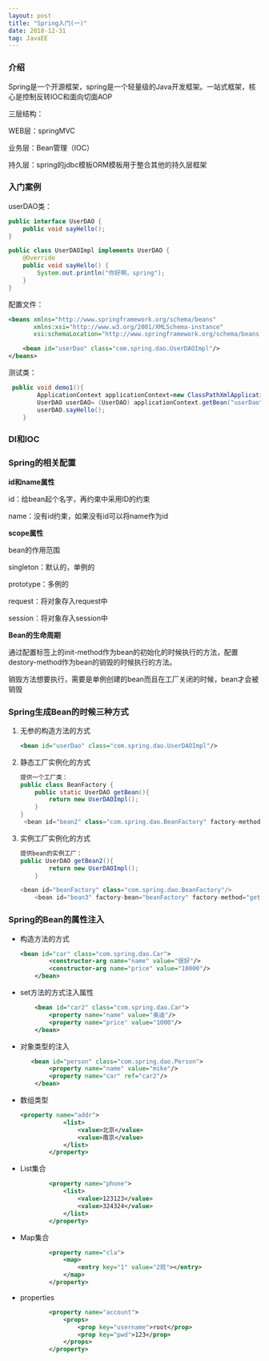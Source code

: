 ```yaml
---
layout: post
title: "Spring入门(一)"
date: 2018-12-31
tag: JavaEE
---
```


### 介绍

Spring是一个开源框架，spring是一个轻量级的Java开发框架。一站式框架，核心是控制反转IOC和面向切面AOP

三层结构：

WEB层：springMVC

业务层：Bean管理（IOC）

持久层：spring的jdbc模板ORM模板用于整合其他的持久层框架

### 入门案例

userDAO类：

```java
public interface UserDAO {
    public void sayHello();
}

public class UserDAOImpl implements UserDAO {
    @Override
    public void sayHello() {
        System.out.println("你好啊，spring");
    }
}
```

配置文件：

```xml
<beans xmlns="http://www.springframework.org/schema/beans"
       xmlns:xsi="http://www.w3.org/2001/XMLSchema-instance"
       xsi:schemaLocation="http://www.springframework.org/schema/beans http://www.springframework.org/schema/beans/spring-beans.xsd">

    <bean id="userDao" class="com.spring.dao.UserDAOImpl"/>
</beans>
```

测试类：

```java
 public void demo1(){
        ApplicationContext applicationContext=new ClassPathXmlApplicationContext("spring-config.xml");
        UserDAO userDAO= (UserDAO) applicationContext.getBean("userDao");
        userDAO.sayHello();
    }
```

### DI和IOC

### Spring的相关配置

**id和name属性**

id：给bean起个名字，再约束中采用ID的约束

name：没有id约束，如果没有id可以将name作为id

**scope属性**

bean的作用范围

singleton：默认的，单例的

prototype：多例的

request：将对象存入request中

session：将对象存入session中

**Bean的生命周期**

通过配置<bean>标签上的init-method作为bean的初始化的时候执行的方法，配置destory-method作为bean的销毁的时候执行的方法。

销毁方法想要执行，需要是单例创建的bean而且在工厂关闭的时候，bean才会被销毁

### Spring生成Bean的时候三种方式

1. 无参的构造方法的方式

   ```xml
   <bean id="userDao" class="com.spring.dao.UserDAOImpl"/>
   ```

2. 静态工厂实例化的方式

   ```java
   提供一个工厂类：
   public class BeanFactory {
       public static UserDAO getBean(){
           return new UserDAOImpl();
       }
   }
    <bean id="bean2" class="com.spring.dao.BeanFactory" factory-method="getBean"/>    
   ```

3. 实例工厂实例化的方式

   ```java
   提供bean的实例工厂：   
   public UserDAO getBean2(){
           return new UserDAOImpl();
       }

   <bean id="beanFactory" class="com.spring.dao.BeanFactory"/>
       <bean id="bean3" factory-bean="beanFactory" factory-method="getBean2"></bean>
   ```

### Spring的Bean的属性注入

- 构造方法的方式

  ```xml
  <bean id="car" class="com.spring.dao.Car">
          <constructor-arg name="name" value="很好"/>
          <constructor-arg name="price" value="10000"/>
      </bean>
  ```

- set方法的方式注入属性

  ```xml
      <bean id="car2" class="com.spring.dao.Car">
          <property name="name" value="奥迪"/>
          <property name="price" value="1000"/>
      </bean>
  ```

- 对象类型的注入

  ```xml
     <bean id="person" class="com.spring.dao.Person">
          <property name="name" value="mike"/>
          <property name="car" ref="car2"/>
      </bean>
  ```


- 数组类型

  ```xml
  <property name="addr">
              <list>
                  <value>北京</value>
                  <value>南京</value>
              </list>
          </property>
  ```

- List集合

  ```xml
          <property name="phone">
              <list>
                  <value>123123</value>
                  <value>324324</value>
              </list>
          </property>
  ```

- Map集合

  ```xml
          <property name="cla">
              <map>
                  <entry key="1" value="2班"></entry>
              </map>
          </property>
  ```

- properties

  ```xml
          <property name="account">
              <props>
                  <prop key="username">root</prop>
                  <prop key="pwd">123</prop>
              </props>
          </property>
  ```

